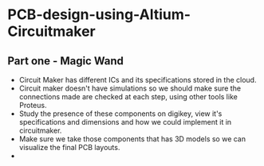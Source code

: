 # PCB-design-using-Altium-Circuitmaker

## Part one - Magic Wand

* Circuit Maker has different ICs and its specifications stored in the cloud.
* Circuit maker doesn't have simulations so we should make sure the connections made are checked at each step, using other tools like Proteus.
* Study the presence of these components on digikey, view it's specifications and dimensions and how we could implement it in circuitmaker.
* Make sure we take those components that has 3D models so we can visualize the final PCB layouts.
* 
